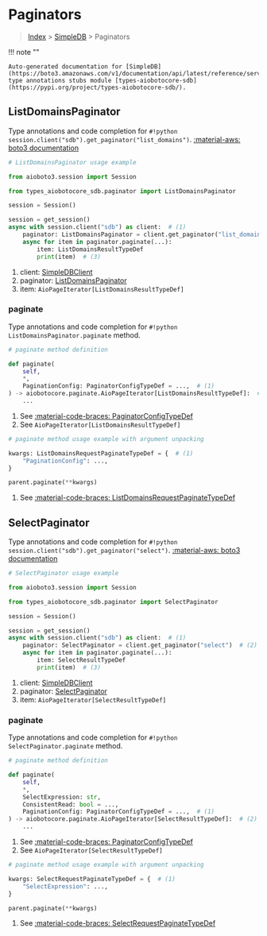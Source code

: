 # Paginators

> [Index](../README.md) > [SimpleDB](./README.md) > Paginators

!!! note ""

    Auto-generated documentation for [SimpleDB](https://boto3.amazonaws.com/v1/documentation/api/latest/reference/services/sdb.html#simpledb)
    type annotations stubs module [types-aiobotocore-sdb](https://pypi.org/project/types-aiobotocore-sdb/).

## ListDomainsPaginator

Type annotations and code completion for `#!python session.client("sdb").get_paginator("list_domains")`.
[:material-aws: boto3 documentation](https://boto3.amazonaws.com/v1/documentation/api/latest/reference/services/sdb/paginator/ListDomains.html#SimpleDB.Paginator.ListDomains)

```python
# ListDomainsPaginator usage example

from aioboto3.session import Session

from types_aiobotocore_sdb.paginator import ListDomainsPaginator

session = Session()

session = get_session()
async with session.client("sdb") as client:  # (1)
    paginator: ListDomainsPaginator = client.get_paginator("list_domains")  # (2)
    async for item in paginator.paginate(...):
        item: ListDomainsResultTypeDef
        print(item)  # (3)
```

1. client: [SimpleDBClient](./client.md)
2. paginator: [ListDomainsPaginator](./paginators.md#listdomainspaginator)
3. item: `AioPageIterator[ListDomainsResultTypeDef]`


### paginate

Type annotations and code completion for `#!python ListDomainsPaginator.paginate` method.

```python
# paginate method definition

def paginate(
    self,
    *,
    PaginationConfig: PaginatorConfigTypeDef = ...,  # (1)
) -> aiobotocore.paginate.AioPageIterator[ListDomainsResultTypeDef]:  # (2)
    ...
```

1. See [:material-code-braces: PaginatorConfigTypeDef](./type_defs.md#paginatorconfigtypedef)
2. See `AioPageIterator[ListDomainsResultTypeDef]`


```python
# paginate method usage example with argument unpacking

kwargs: ListDomainsRequestPaginateTypeDef = {  # (1)
    "PaginationConfig": ...,
}

parent.paginate(**kwargs)
```

1. See [:material-code-braces: ListDomainsRequestPaginateTypeDef](./type_defs.md#listdomainsrequestpaginatetypedef)
## SelectPaginator

Type annotations and code completion for `#!python session.client("sdb").get_paginator("select")`.
[:material-aws: boto3 documentation](https://boto3.amazonaws.com/v1/documentation/api/latest/reference/services/sdb/paginator/Select.html#SimpleDB.Paginator.Select)

```python
# SelectPaginator usage example

from aioboto3.session import Session

from types_aiobotocore_sdb.paginator import SelectPaginator

session = Session()

session = get_session()
async with session.client("sdb") as client:  # (1)
    paginator: SelectPaginator = client.get_paginator("select")  # (2)
    async for item in paginator.paginate(...):
        item: SelectResultTypeDef
        print(item)  # (3)
```

1. client: [SimpleDBClient](./client.md)
2. paginator: [SelectPaginator](./paginators.md#selectpaginator)
3. item: `AioPageIterator[SelectResultTypeDef]`


### paginate

Type annotations and code completion for `#!python SelectPaginator.paginate` method.

```python
# paginate method definition

def paginate(
    self,
    *,
    SelectExpression: str,
    ConsistentRead: bool = ...,
    PaginationConfig: PaginatorConfigTypeDef = ...,  # (1)
) -> aiobotocore.paginate.AioPageIterator[SelectResultTypeDef]:  # (2)
    ...
```

1. See [:material-code-braces: PaginatorConfigTypeDef](./type_defs.md#paginatorconfigtypedef)
2. See `AioPageIterator[SelectResultTypeDef]`


```python
# paginate method usage example with argument unpacking

kwargs: SelectRequestPaginateTypeDef = {  # (1)
    "SelectExpression": ...,
}

parent.paginate(**kwargs)
```

1. See [:material-code-braces: SelectRequestPaginateTypeDef](./type_defs.md#selectrequestpaginatetypedef)
